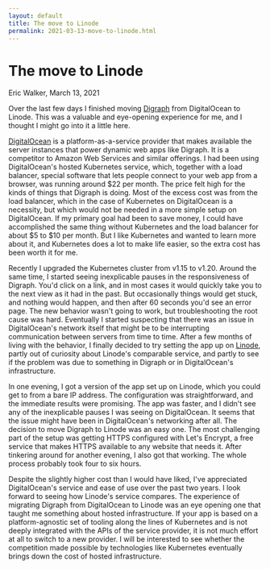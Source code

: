 ```yaml
---
layout: default
title: The move to Linode
permalink: 2021-03-13-move-to-linode.html
---
```


# The move to Linode
<byline>Eric Walker, March 13, 2021</byline>

Over the last few days I finished moving [Digraph](https://digraph.app/) from DigitalOcean to Linode.  This was a valuable and eye-opening experience for me, and I thought I might go into it a little here.

[DigitalOcean](https://www.digitalocean.com/) is a platform-as-a-service provider that makes available the server instances that power dynamic web apps like Digraph.  It is a competitor to Amazon Web Services and similar offerings. I had been using DigitalOcean's hosted Kubernetes service, which, together with a load balancer, special software that lets people connect to your web app from a browser, was running around $22 per month.  The price felt high for the kinds of things that Digraph is doing.  Most of the excess cost was from the load balancer, which in the case of Kubernetes on DigitalOcean is a necessity, but which would not be needed in a more simple setup on DigitalOcean. If my primary goal had been to save money, I could have accomplished the same thing without Kubernetes and the load balancer for about $5 to $10 per month.  But I like Kubernetes and wanted to learn more about it, and Kubernetes does a lot to make life easier, so the extra cost has been worth it for me.

Recently I upgraded the Kubernetes cluster from v1.15 to v1.20.  Around the same time, I started seeing inexplicable pauses in the responsiveness of Digraph.  You'd click on a link, and in most cases it would quickly take you to the next view as it had in the past.  But occasionally things would get stuck, and nothing would happen, and then after 60 seconds you'd see an error page.  The new behavior wasn't going to work, but troubleshooting the root cause was hard.  Eventually I started suspecting that there was an issue in DigitalOcean's network itself that might be to be interrupting communication between servers from time to time.  After a few months of living with the behavior, I finally decided to try setting the app up on [Linode](https://linode.com/), partly out of curiosity about Linode's comparable service, and partly to see if the problem was due to something in Digraph or in DigitalOcean's infrastructure.

In one evening, I got a version of the app set up on Linode, which you could get to from a bare IP address.  The configuration was straightforward, and the immediate results were promising.  The app was faster, and I didn't see any of the inexplicable pauses I was seeing on DigitalOcean.  It seems that the issue might have been in DigitalOcean's networking after all.  The decision to move Digraph to Linode was an easy one.  The most challenging part of the setup was getting HTTPS configured with Let's Encrypt, a free service that makes HTTPS available to any website that needs it.  After tinkering around for another evening, I also got that working.  The whole process probably took four to six hours.

Despite the slightly higher cost than I would have liked, I've appreciated DigitalOcean's service and ease of use over the past two years.  I look forward to seeing how Linode's service compares.  The experience of migrating Digraph from DigitalOcean to Linode was an eye opening one that taught me something about hosted infrastructure.  If your app is based on a platform-agnostic set of tooling along the lines of Kubernetes and is not deeply integrated with the APIs of the service provider, it is not much effort at all to switch to a new provider.  I will be interested to see whether the competition made possible by technologies like Kubernetes eventually brings down the cost of hosted infrastructure.
